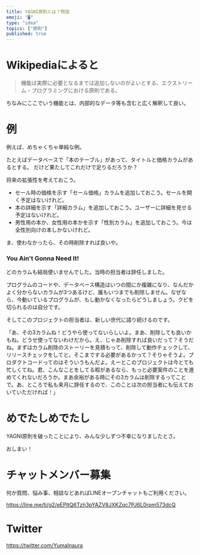 ```yaml
---
title: YAGNI原則とは？物語
emoji: "🖥"
type: "idea"
topics: ["原則"]
published: true
---
```


# Wikipediaによると

>機能は実際に必要となるまでは追加しないのがよいとする、エクストリーム・プログラミングにおける原則である。

ちなみにここでいう機能とは、内部的なデータ等も含むと広く解釈して良い。

# 例

例えば、めちゃくちゃ単純な例。

たとえばデータベースで「本のテーブル」があって、タイトルと価格カラムがあるとする。
だけど果たしてこれだけで足りるだろうか？

将来の拡張性を考えておこう。

- セール時の価格を示す「セール価格」カラムを追加しておこう。セールを開く予定はないけれど。
- 本の詳細を示す「詳細カラム」を追加しておこう。ユーザーに詳細を見せる予定はないけれど。
- 男性用の本か、女性用の本かを示す「性別カラム」を追加しておこう。今は全性別向けの本しかないけれど。

ま、使わなかったら、その時削除すれば良いや。

### You Ain't Gonna Need It!

どのカラムも結局使いませんでした。当時の担当者は辞任しました。

プログラムのコードや、データベース構造はいつの間にか複雑になり、なんだかよく分からないカラムが3つあるけど、誰もいつまでも削除しません。なぜなら、今動いているプログラムが、もし動かなくなったらどうしましょう。クビを切られるのは自分です。

そしてこのプロジェクトの担当者は、新しい世代に語り続けるのです。

「あ、その3カラムね！どうやら使ってないらしいよ。まあ、削除しても良いかもね。どうせ使ってないわけだから。え、じゃあ削除すれば良いだって？そうだね。まずはカラム削除のストーリーを見積もって、削除して動作チェックして、リリースチェックをしてと。そこまでする必要があるかって？そりゃそうよ。プロダクトコードってのはそういうもんだよ。えーとこのプロジェクトは今とても忙しくてね。君、こんなことをしてる暇があるなら、もっと必要案件のことを進めてくれないだろうか。まあ余裕がある時にその3カラムは削除するってことで。あ、ところで私も来月に辞任するので、このことは次の担当者にも伝えておいていただければ！」


# めでたしめでたし

YAGNI原則を破ったことにより、みんな少しずつ不幸になりましたとさ。

おしまい！




<!-- Update From Qiita API -->

# チャットメンバー募集


何か質問、悩み事、相談などあればLINEオープンチャットもご利用ください。

https://line.me/ti/g2/eEPltQ6Tzh3pYAZV8JXKZqc7PJ6L0rpm573dcQ





# Twitter


https://twitter.com/YumaInaura


<!-- Update From Qiita API -->


